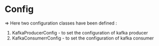 # Config 

=> Here two configuration classes have been defined : 

1. KafkaProducerConfig - to set the configuration of kafka producer
1. KafkaConsumerrConfig - to set the configuration of kafka consumer
